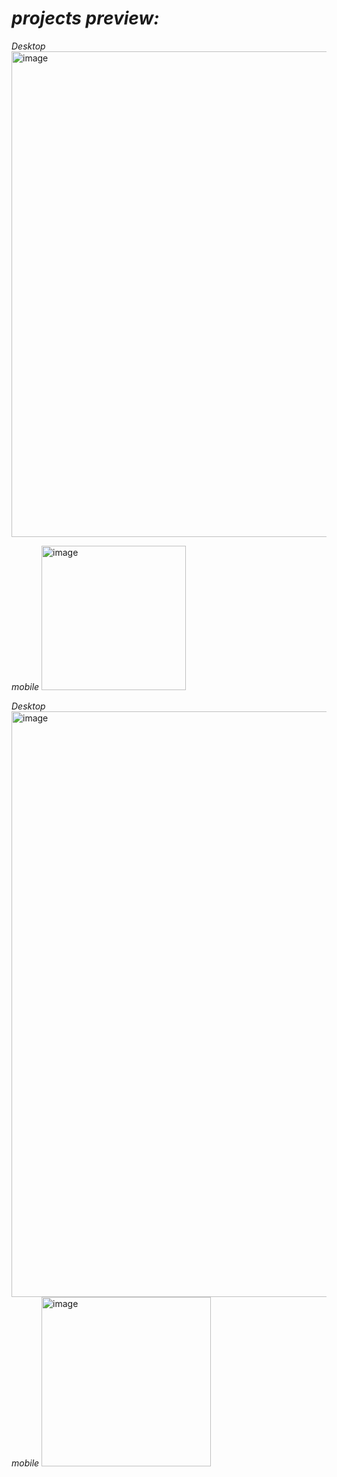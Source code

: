 # *projects preview:*
*Desktop*
<img width="777" alt="image" src="https://user-images.githubusercontent.com/92440897/185726474-acb06d50-3813-4ed0-922e-bbe3a04c508b.png">

*mobile*
<img width="231" alt="image" src="https://user-images.githubusercontent.com/92440897/185726483-34fe1ad4-f7d9-472a-a641-3086814b69d0.png">

*Desktop*
<img width="937" alt="image" src="https://user-images.githubusercontent.com/92440897/185726554-b3b16d50-8ac6-45aa-adb5-dbf60a8d1515.png">
*mobile*
<img width="271" alt="image" src="https://user-images.githubusercontent.com/92440897/185726589-52adcdee-17b7-46ae-88e7-2eb84f8a4f59.png">


